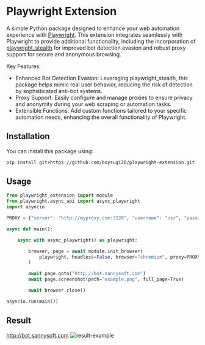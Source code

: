 
# Playwright Extension

A simple Python package designed to enhance your web automation experience with [Playwright](https://playwright.dev/python/). 
This extension integrates seamlessly with Playwright to provide additional functionality, including the incorporation of [playwright_stealth](https://github.com/AtuboDad/playwright_stealth) for improved bot detection evasion and robust proxy support for secure and anonymous browsing.

Key Features:
- Enhanced Bot Detection Evasion: Leveraging playwright_stealth, this package helps mimic real user behavior, reducing the risk of detection by sophisticated anti-bot systems.
- Proxy Support: Easily configure and manage proxies to ensure privacy and anonymity during your web scraping or automation tasks.
- Extensible Functions: Add custom functions tailored to your specific automation needs, enhancing the overall functionality of Playwright.

## Installation

You can install this package using:

```bash
pip install git+https://github.com/boysugi20/playwright-extension.git
```

## Usage
```python
from playwright_extension import module
from playwright.async_api import async_playwright
import asyncio

PROXY = {"server": "http://myproxy.com:3128", "username": "usr", "password": "pwd"}

async def main():

    async with async_playwright() as playwright:

        browser, page = await module.init_browser(
            playwright, headless=False, browser="chromium", proxy=PROXY
        )

        await page.goto("http://bot.sannysoft.com")
        await page.screenshot(path="example.png", full_page=True)

        await browser.close()

asyncio.run(main())
```

## Result
http://bot.sannysoft.com
![result-example](https://github.com/user-attachments/assets/3df09da0-43b7-4469-9921-5c0db6e8694d)
